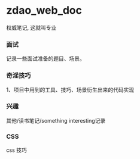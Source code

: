 # zdao_web_doc
权威笔记, 这就叫专业


### 面试
记录一些面试准备的题目、场景。



### 奇淫技巧
1、项目中用到的工具、技巧、场景衍生出来的代码实现



### 兴趣
其他/读书笔记/something interesting记录


### CSS
css 技巧
